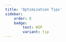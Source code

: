 ```yaml
---
title: 'Optimization Tips'
sidebar:
    order: 8
    badge:
        text: WIP
        variant: tip
---
```

